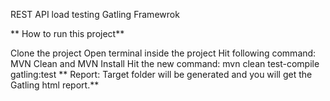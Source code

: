 REST API load testing Gatling Framewrok

** How to run this project**

Clone the project
Open terminal inside the project
Hit following command: MVN Clean and MVN Install
Hit the new command: mvn clean test-compile gatling:test
** Report: Target folder will be generated and you will get the Gatling html report.**
